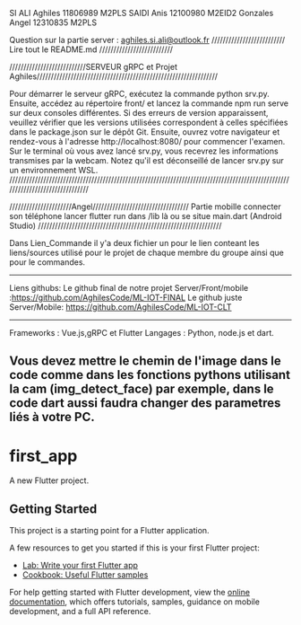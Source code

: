 SI ALI   Aghiles 11806989 M2PLS
SAIDI    Anis    12100980 M2EID2
Gonzales Angel   12310835 M2PLS

Question sur la partie server : aghiles.si.ali@outlook.fr
//////////////////////////
Lire tout le README.md
//////////////////////////



///////////////////////////SERVEUR gRPC et Projet  Aghiles////////////////////////////////////////////////////////////////

Pour démarrer le serveur gRPC, exécutez la commande python srv.py. Ensuite, accédez au répertoire front/ et lancez la commande npm run serve sur deux consoles différentes. Si des erreurs de version apparaissent, veuillez vérifier que les versions utilisées correspondent à celles spécifiées dans le package.json sur le dépôt Git.
Ensuite, ouvrez votre navigateur et rendez-vous à l'adresse http://localhost:8080/ pour commencer l'examen. Sur le terminal où vous avez lancé srv.py, vous recevrez les informations transmises par la webcam. Notez qu'il est déconseillé de lancer srv.py sur un environnement WSL.
///////////////////////////////////////////////////////////////////////////////////////////////////////////////////////////////


//////////////////////Angel//////////////////////////////////
 Partie mobille
 connecter son téléphone lancer flutter run dans /lib là ou se situe main.dart (Android Studio)
/////////////////////////////////////////////////////////////////

Dans Lien_Commande il y'a deux fichier un pour le lien conteant les liens/sources utilisé pour le projet de chaque membre du groupe ainsi que pour le commandes.
**********************************************************************************************************************
Liens githubs:
Le github final de notre projet Server/Front/mobile :https://github.com/AghilesCode/ML-IOT-FINAL
Le github juste Server/Mobile:  https://github.com/AghilesCode/ML-IOT-CLT 
**************************************************************************************
Frameworks : Vue.js,gRPC et Flutter
Langages : Python, node.js et dart.

Vous devez mettre le chemin de l'image dans le code comme dans les fonctions pythons utilisant la cam (img_detect_face) par exemple, dans le code dart aussi faudra changer des parametres liés à votre PC.
----------------------------------------------------------------------------------------------------------------------------------------

























# first_app

A new Flutter project.

## Getting Started

This project is a starting point for a Flutter application.

A few resources to get you started if this is your first Flutter project:

- [Lab: Write your first Flutter app](https://docs.flutter.dev/get-started/codelab)
- [Cookbook: Useful Flutter samples](https://docs.flutter.dev/cookbook)

For help getting started with Flutter development, view the
[online documentation](https://docs.flutter.dev/), which offers tutorials,
samples, guidance on mobile development, and a full API reference.



